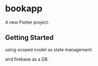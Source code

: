# bookapp

A new Flutter project.

## Getting Started
using scoped model as state management.

and firebase as a DB.
